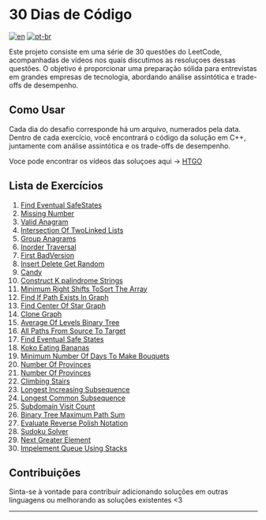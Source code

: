 # 30 Dias de Código

[![en](https://img.shields.io/badge/lang-en-red.svg)](https://github.com/MatheusSanchez/30daysOfCode/blob/main/README.md)
[![pt-br](https://img.shields.io/badge/lang-pt--br-green.svg)](https://github.com/MatheusSanchez/30daysOfCode/blob/main/README.pt-br.md)

Este projeto consiste em uma série de 30 questões do LeetCode, acompanhadas de vídeos nos quais discutimos as resoluçoes dessas questões. O objetivo é proporcionar uma preparação sólida para entrevistas em grandes empresas de tecnologia, abordando análise assintótica e trade-offs de desempenho.

## Como Usar
Cada dia do desafio corresponde há um arquivo, numerados pela data. Dentro de cada exercício, você encontrará o código da solução em C++, juntamente com análise assintótica e os trade-offs de desempenho.

Voce pode encontrar os vídeos das soluçoes aqui -> [HTGO](https://www.youtube.com/@howtogetanoffer)

## Lista de Exercícios
1. [Find Eventual SafeStates](./15-09-23-SymmetricTree.cpp/)
2. [Missing Number](./16-09-23-MissingNumber.cpp/)
3. [Valid Anagram](./17-09-23-ValidAnagram.cpp/)
4. [Intersection Of TwoLinked Lists](./18-09-23-IntersectionOfTwoLinkedLists.cpp/)
5. [Group Anagrams](./19-09-23-GroupAnagrams.cpp/)
6. [Inorder Traversal](./20-09-23-InorderTraversal.cpp/)
7. [First BadVersion](./21-09-23-FirstBadVersion.cpp/)
8. [Insert Delete Get Random](./22-09-23-InsertDeleteGetRandom.cpp/)
9. [Candy](./23-09-23-Candy.cpp/)
10. [Construct K palindrome Strings](./24-09-23-ConstructKpalindromeStrings.cpp/)
11. [Minimum Right Shifts ToSort The Array](./25-09-23-MinimumRightShiftsToSortTheArray.cpp/)
12. [Find If Path Exists In Graph](./26-09-23-FindIfPathExistsInGraph.cpp/)
13. [Find Center Of Star Graph](./27-09-23-FindCenterOfStarGraph.cpp/)
14. [Clone Graph](./28-09-23-CloneGraph.cpp/)
15. [Average Of Levels Binary Tree](./29-09-23-AverageOfLevelsBinaryTree.cpp/)
16. [All Paths From Source To Target](./30-09-23-AllPathsFromSourceToTarget.cpp/)
17. [Find Eventual Safe States](./01-10-23-FindEventualSafeStates.cpp/)
18. [Koko Eating Bananas](./02-10-23-KokoEatingBananas.cpp/)
29. [Minimum Number Of Days To Make Bouquets](./03-10-23-MinimumNumberOfDaysToMakeBouquets.cpp/)
20. [Number Of Provinces](./04-10-23-NumberOfProvinces.cpp/)
21. [Number Of Provinces](./04-10-23-NumberOfProvinces.cpp/)
22. [Climbing Stairs](./06-10-23-ClimbingStairs.cpp/)
23. [Longest Increasing Subsequence](./07-10-23-LongestIncreasingSubsequence.cpp)
24. [Longest Common Subsequence](./08-10-23-LongestCommonSubsequence.cpp/)
25. [Subdomain Visit Count](./09-10-23-SubdomainVisitCount.cpp/)
26. [Binary Tree Maximum Path Sum](./10-10-23-BinaryTreeMaximumPathSum.cpp/)
27. [Evaluate Reverse Polish Notation](./11-10-23-EvaluateReversePolishNotation.cpp/)
28. [Sudoku Solver](./12-10-23-SudokuSolver.cpp/)
29. [Next Greater Element](./13-10-23-NextGreaterElement.cpp/)
30. [Impelement Queue Using Stacks](./14-10-23-ImpelementQueueUsingStacks.cpp/)

## Contribuições
Sinta-se à vontade para contribuir adicionando soluções em outras linguagens ou melhorando as soluções existentes <3

---
